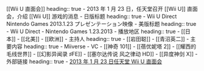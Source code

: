 [[Wii U 直面会]]
heading:: true
	- 2013 年 1 月 23 日，任天堂召开 [[Wii U]] 直面会，介绍 [[Wii U]] 游戏的消息
	- 日版标题
	  heading:: true
		- Wii U Direct Nintendo Games 2013.1.23 プレゼンテーション映像
	- 美版标题
	  heading:: true
		- Wii U Direct - Nintendo Games 1.23.2013
	- 播放地区
	  heading:: true
		- [[日本]]
		- [[北美]]
		- [[欧洲]]
	- 主持人
	  heading:: true
		- [[岩田聪]]
		- [[青沼英二]]
	- 主要内容
	  heading:: true
		- Miiverse
		- VC
		- [[神奇 101]]
		- [[蓓优妮塔 2]]
		- [[耀西的毛线世界]]
		- [[幻影异闻录 ♯FE]]
		- [[塞尔达传说 风之律动 HD]]
		- [[异度神剑 X]]
	- 外部链接
	  heading:: true
		- [2013 年 1 月 23 日任天堂 Wii U 直面会](https://www.bilibili.com/video/BV1AJ411q78w/)